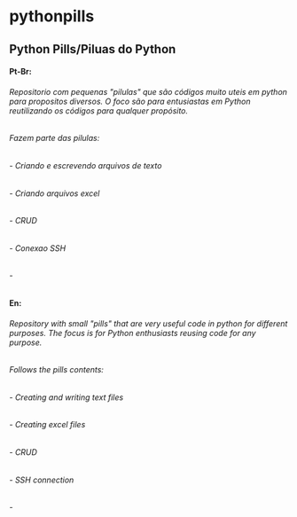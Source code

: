 # pythonpills
## Python Pills/Piluas do Python
#### Pt-Br:
###### Repositorio com pequenas "pilulas" que são códigos muito uteis em python para propositos diversos. O foco são para entusiastas em Python reutilizando os códigos para qualquer propósito.
###### Fazem parte das pilulas:
###### - Criando e escrevendo arquivos de texto
###### - Criando arquivos excel
###### - CRUD
###### - Conexao SSH
###### - 
#### En:
###### Repository with small "pills" that are very useful code in python for different purposes. The focus is for Python enthusiasts reusing code for any purpose.
###### Follows the pills contents:
###### - Creating and writing text files
###### - Creating excel files
###### - CRUD
###### - SSH connection
###### -
